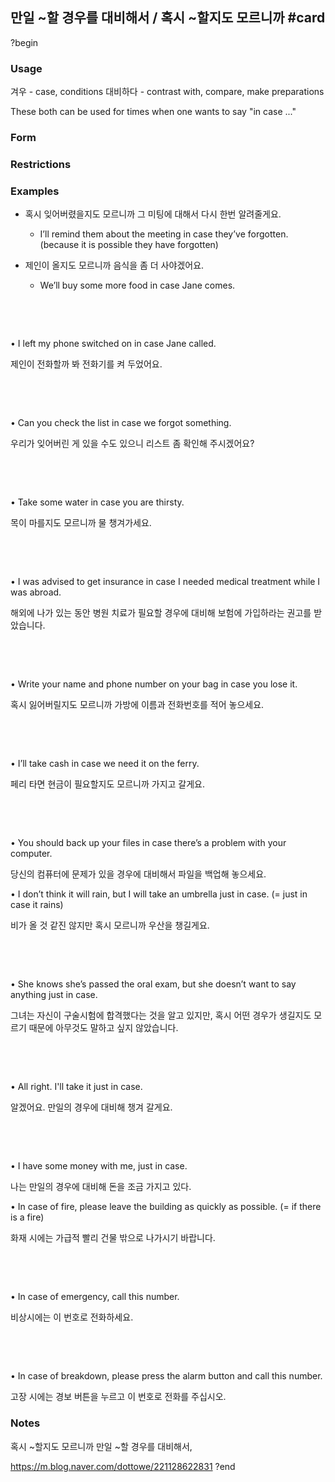 
## 만일 ~할 경우를 대비해서 / 혹시 ~할지도 모르니까 #card
?begin
### Usage
겨우 - case, conditions
대비하다 - contrast with, compare, make preparations

These both can be used for times when one wants to say "in case ..."
### Form
### Restrictions
### Examples
* 혹시 잊어버렸을지도 모르니까 그 미팅에 대해서 다시 한번 알려줄게요.
	* I’ll remind them about the meeting in case they’ve forgotten. (because it is possible they have forgotten)

* 제인이 올지도 모르니까 음식을 좀 더 사야겠어요.
	* We’ll buy some more food in case Jane comes.



​

​

• I left my phone switched on in case Jane called.

제인이 전화할까 봐 전화기를 켜 두었어요.

​

​

• Can you check the list in case we forgot something.

우리가 잊어버린 게 있을 수도 있으니 리스트 좀 확인해 주시겠어요?

​

​

• Take some water in case you are thirsty.

목이 마를지도 모르니까 물 챙겨가세요.

​

​

• I was advised to get insurance in case I needed medical treatment while I was abroad.

해외에 나가 있는 동안 병원 치료가 필요할 경우에 대비해 보험에 가입하라는 권고를 받았습니다.

​

​

• Write your name and phone number on your bag in case you lose it.

혹시 잃어버릴지도 모르니까 가방에 이름과 전화번호를 적어 놓으세요.

​

​

• I’ll take cash in case we need it on the ferry.

페리 타면 현금이 필요할지도 모르니까 가지고 갈게요.

​

​

• You should back up your files in case there’s a problem with your computer.

당신의 컴퓨터에 문제가 있을 경우에 대비해서 파일을 백업해 놓으세요.

• I don’t think it will rain, but I will take an umbrella just in case. (= just in case it rains)

비가 올 것 같진 않지만 혹시 모르니까 우산을 챙길게요.

​

​

• She knows she’s passed the oral exam, but she doesn’t want to say anything just in case.

그녀는 자신이 구술시험에 합격했다는 것을 알고 있지만, 혹시 어떤 경우가 생길지도 모르기 때문에 아무것도 말하고 싶지 않았습니다.

​

​

• All right. I'll take it just in case.

알겠어요. 만일의 경우에 대비해 챙겨 갈게요.

​

​

• I have some money with me, just in case.

나는 만일의 경우에 대비해 돈을 조금 가지고 있다.

• In case of fire, please leave the building as quickly as possible. (= if there is a fire)

화재 시에는 가급적 빨리 건물 밖으로 나가시기 바랍니다.

​

​

• In case of emergency, call this number.

비상시에는 이 번호로 전화하세요.

​

​

• In case of breakdown, please press the alarm button and call this number.

고장 시에는 경보 버튼을 누르고 이 번호로 전화를 주십시오.
### Notes
혹시 ~할지도 모르니까
만일 ~할 경우를 대비해서,  

https://m.blog.naver.com/dottowe/221128622831
?end
